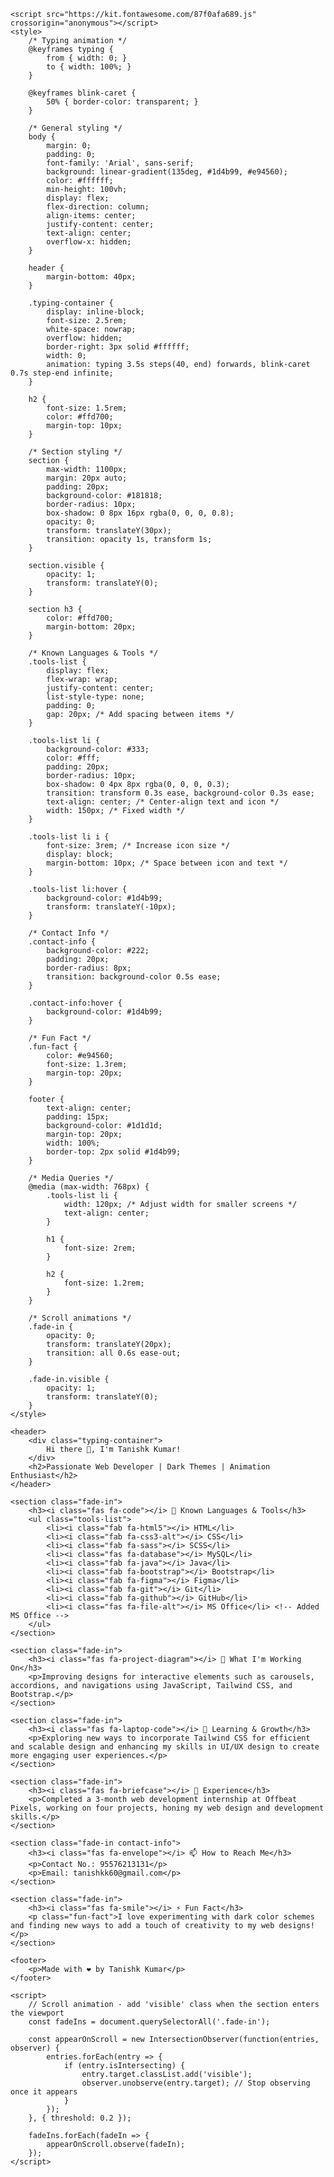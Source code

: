 
    <script src="https://kit.fontawesome.com/87f0afa689.js" crossorigin="anonymous"></script>
    <style>
        /* Typing animation */
        @keyframes typing {
            from { width: 0; }
            to { width: 100%; }
        }

        @keyframes blink-caret {
            50% { border-color: transparent; }
        }

        /* General styling */
        body {
            margin: 0;
            padding: 0;
            font-family: 'Arial', sans-serif;
            background: linear-gradient(135deg, #1d4b99, #e94560);
            color: #ffffff;
            min-height: 100vh;
            display: flex;
            flex-direction: column;
            align-items: center;
            justify-content: center;
            text-align: center;
            overflow-x: hidden;
        }

        header {
            margin-bottom: 40px;
        }

        .typing-container {
            display: inline-block;
            font-size: 2.5rem;
            white-space: nowrap;
            overflow: hidden;
            border-right: 3px solid #ffffff;
            width: 0;
            animation: typing 3.5s steps(40, end) forwards, blink-caret 0.7s step-end infinite;
        }

        h2 {
            font-size: 1.5rem;
            color: #ffd700;
            margin-top: 10px;
        }

        /* Section styling */
        section {
            max-width: 1100px;
            margin: 20px auto;
            padding: 20px;
            background-color: #181818;
            border-radius: 10px;
            box-shadow: 0 8px 16px rgba(0, 0, 0, 0.8);
            opacity: 0;
            transform: translateY(30px);
            transition: opacity 1s, transform 1s;
        }

        section.visible {
            opacity: 1;
            transform: translateY(0);
        }

        section h3 {
            color: #ffd700;
            margin-bottom: 20px;
        }

        /* Known Languages & Tools */
        .tools-list {
            display: flex;
            flex-wrap: wrap;
            justify-content: center;
            list-style-type: none;
            padding: 0;
            gap: 20px; /* Add spacing between items */
        }

        .tools-list li {
            background-color: #333;
            color: #fff;
            padding: 20px;
            border-radius: 10px;
            box-shadow: 0 4px 8px rgba(0, 0, 0, 0.3);
            transition: transform 0.3s ease, background-color 0.3s ease;
            text-align: center; /* Center-align text and icon */
            width: 150px; /* Fixed width */
        }

        .tools-list li i {
            font-size: 3rem; /* Increase icon size */
            display: block;
            margin-bottom: 10px; /* Space between icon and text */
        }

        .tools-list li:hover {
            background-color: #1d4b99;
            transform: translateY(-10px);
        }

        /* Contact Info */
        .contact-info {
            background-color: #222;
            padding: 20px;
            border-radius: 8px;
            transition: background-color 0.5s ease;
        }

        .contact-info:hover {
            background-color: #1d4b99;
        }

        /* Fun Fact */
        .fun-fact {
            color: #e94560;
            font-size: 1.3rem;
            margin-top: 20px;
        }

        footer {
            text-align: center;
            padding: 15px;
            background-color: #1d1d1d;
            margin-top: 20px;
            width: 100%;
            border-top: 2px solid #1d4b99;
        }

        /* Media Queries */
        @media (max-width: 768px) {
            .tools-list li {
                width: 120px; /* Adjust width for smaller screens */
                text-align: center;
            }

            h1 {
                font-size: 2rem;
            }

            h2 {
                font-size: 1.2rem;
            }
        }

        /* Scroll animations */
        .fade-in {
            opacity: 0;
            transform: translateY(20px);
            transition: all 0.6s ease-out;
        }

        .fade-in.visible {
            opacity: 1;
            transform: translateY(0);
        }
    </style>
</head>
<body>

    <header>
        <div class="typing-container">
            Hi there 👋, I'm Tanishk Kumar!
        </div>
        <h2>Passionate Web Developer | Dark Themes | Animation Enthusiast</h2>
    </header>

    <section class="fade-in">
        <h3><i class="fas fa-code"></i> 🔧 Known Languages & Tools</h3>
        <ul class="tools-list">
            <li><i class="fab fa-html5"></i> HTML</li>
            <li><i class="fab fa-css3-alt"></i> CSS</li>
            <li><i class="fab fa-sass"></i> SCSS</li>
            <li><i class="fas fa-database"></i> MySQL</li>
            <li><i class="fab fa-java"></i> Java</li>
            <li><i class="fab fa-bootstrap"></i> Bootstrap</li>
            <li><i class="fab fa-figma"></i> Figma</li>
            <li><i class="fab fa-git"></i> Git</li>
            <li><i class="fab fa-github"></i> GitHub</li>
            <li><i class="fas fa-file-alt"></i> MS Office</li> <!-- Added MS Office -->
        </ul>
    </section>

    <section class="fade-in">
        <h3><i class="fas fa-project-diagram"></i> 🚀 What I'm Working On</h3>
        <p>Improving designs for interactive elements such as carousels, accordions, and navigations using JavaScript, Tailwind CSS, and Bootstrap.</p>
    </section>

    <section class="fade-in">
        <h3><i class="fas fa-laptop-code"></i> 🌱 Learning & Growth</h3>
        <p>Exploring new ways to incorporate Tailwind CSS for efficient and scalable design and enhancing my skills in UI/UX design to create more engaging user experiences.</p>
    </section>

    <section class="fade-in">
        <h3><i class="fas fa-briefcase"></i> 💼 Experience</h3>
        <p>Completed a 3-month web development internship at Offbeat Pixels, working on four projects, honing my web design and development skills.</p>
    </section>

    <section class="fade-in contact-info">
        <h3><i class="fas fa-envelope"></i> 📫 How to Reach Me</h3>
        <p>Contact No.: 95576213131</p>
        <p>Email: tanishkk60@gmail.com</p>
    </section>

    <section class="fade-in">
        <h3><i class="fas fa-smile"></i> ⚡ Fun Fact</h3>
        <p class="fun-fact">I love experimenting with dark color schemes and finding new ways to add a touch of creativity to my web designs!</p>
    </section>

    <footer>
        <p>Made with ❤️ by Tanishk Kumar</p>
    </footer>

    <script>
        // Scroll animation - add 'visible' class when the section enters the viewport
        const fadeIns = document.querySelectorAll('.fade-in');

        const appearOnScroll = new IntersectionObserver(function(entries, observer) {
            entries.forEach(entry => {
                if (entry.isIntersecting) {
                    entry.target.classList.add('visible');
                    observer.unobserve(entry.target); // Stop observing once it appears
                }
            });
        }, { threshold: 0.2 });

        fadeIns.forEach(fadeIn => {
            appearOnScroll.observe(fadeIn);
        });
    </script>
</body>
</html>

